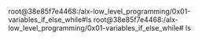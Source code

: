 root@38e85f7e4468:/alx-low_level_programming/0x01-variables_if_else_while#ls
root@38e85f7e4468:/alx-low_level_programming/0x01-variables_if_else_while# ls
